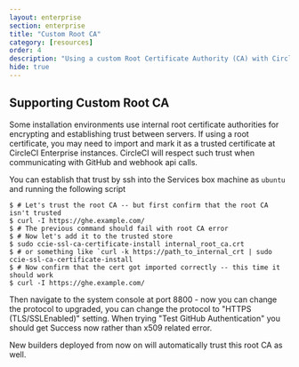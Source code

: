 ```yaml
---
layout: enterprise
section: enterprise
title: "Custom Root CA"
category: [resources]
order: 4
description: "Using a custom Root Certificate Authority (CA) with CircleCI Enterprise."
hide: true
---
```


## Supporting Custom Root CA

Some installation environments use internal root certificate authorities for encrypting
and establishing trust between servers.  If using a root certificate, you may need to
import and mark it as a trusted certificate at CircleCI Enterprise instances.
CircleCI will respect such trust when communicating with GitHub and webhook api calls.


You can establish that trust by ssh into the Services box machine as `ubuntu` and running
the following script

```
$ # Let's trust the root CA -- but first confirm that the root CA isn't trusted
$ curl -I https://ghe.example.com/
$ # The previous command should fail with root CA error
$ # Now let's add it to the trusted store
$ sudo ccie-ssl-ca-certificate-install internal_root_ca.crt
$ # or something like `curl -k https://path_to_internal_crt | sudo
ccie-ssl-ca-certificate-install
$ # Now confirm that the cert got imported correctly -- this time it should work
$ curl -I https://ghe.example.com/
```

Then navigate to the system console at port 8800 - now you can change the
protocol to upgraded, you can change the protocol to "HTTPS (TLS/SSLEnabled)"
setting.  When trying "Test GitHub Authentication" you should get Success now
rather than x509 related error.

New builders deployed from now on will automatically trust this root CA as well.
